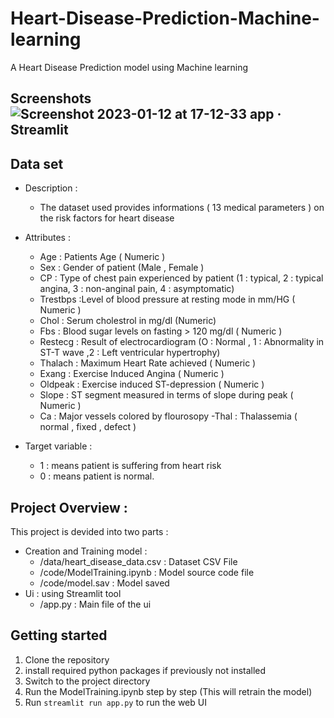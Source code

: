 # Heart-Disease-Prediction-Machine-learning
A Heart Disease Prediction model using Machine learning 

## Screenshots![Screenshot 2023-01-12 at 17-12-33 app · Streamlit](https://user-images.githubusercontent.com/120994590/212121812-51903759-d083-4340-ac48-bcbece031749.png)


## Data set
- Description : 
    - The dataset used provides informations ( 13 medical parameters ) on the risk factors for heart disease
- Attributes : 
    - Age : Patients Age  ( Numeric )
    - Sex : Gender of patient  (Male , Female )
    - CP :  Type of chest pain experienced by patient (1 : typical, 2 : typical angina, 3 : non-anginal pain, 4 : asymptomatic)
    - Trestbps :Level of blood pressure at resting mode in mm/HG  ( Numeric )
    - Chol : Serum cholestrol in mg/dl (Numeric)
    - Fbs : Blood sugar levels on fasting > 120 mg/dl  ( Numeric )
    - Restecg : Result of electrocardiogram (O : Normal , 1 : Abnormality in ST-T wave ,2 : Left ventricular hypertrophy)
    - Thalach : Maximum Heart Rate achieved ( Numeric )
    - Exang : Exercise Induced Angina ( Numeric )
    - Oldpeak : Exercise induced ST-depression ( Numeric )
    - Slope : ST segment measured in terms of slope during peak ( Numeric )
    - Ca : Major vessels colored by flourosopy
    -Thal : Thalassemia ( normal , fixed , defect )
    
 - Target variable :
    - 1 : means patient is suffering from heart risk 
    - 0 : means patient is normal.
    
## Project Overview : 
This project is devided into two parts  : 
- Creation and Training model : 
    - /data/heart_disease_data.csv : Dataset CSV File
    - /code/ModelTraining.ipynb : Model source code file 
    -  /code/model.sav : Model saved 
- Ui : using Streamlit tool
    - /app.py : Main file of the ui 
 
## Getting started

1. Clone the repository
2. install required python packages if previously not installed
3. Switch to the project directory
4. Run the ModelTraining.ipynb step by step (This will retrain the model)
5. Run `streamlit run app.py` to run the web UI

        
